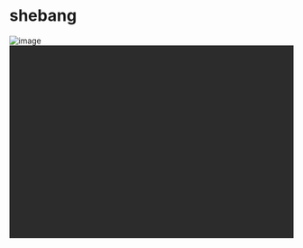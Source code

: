 # shebang
![image](https://github.com/user-attachments/assets/67c221bd-e94a-4b58-be2b-d9bdda3ed061)
![alt text](image.png)